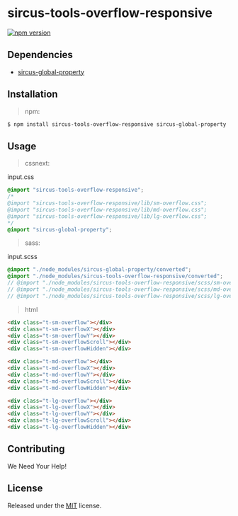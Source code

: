 # sircus-tools-overflow-responsive

[![npm version](https://img.shields.io/npm/v/sircus-tools-overflow-responsive.svg?style=flat)](https://www.npmjs.com/package/sircus-tools-overflow-responsive)

## Dependencies
- [sircus-global-property](https://github.com/sircus/global-property)


## Installation

> npm:

```bash
$ npm install sircus-tools-overflow-responsive sircus-global-property
```

## Usage

> cssnext:

input.css
```css
@import "sircus-tools-overflow-responsive";
/*
@import "sircus-tools-overflow-responsive/lib/sm-overflow.css";
@import "sircus-tools-overflow-responsive/lib/md-overflow.css";
@import "sircus-tools-overflow-responsive/lib/lg-overflow.css";
*/
@import "sircus-global-property";
```

> sass:

input.scss
```scss
@import "./node_modules/sircus-global-property/converted";
@import "./node_modules/sircus-tools-overflow-responsive/converted";
// @import "./node_modules/sircus-tools-overflow-responsive/scss/sm-overflow";
// @import "./node_modules/sircus-tools-overflow-responsive/scss/md-overflow";
// @import "./node_modules/sircus-tools-overflow-responsive/scss/lg-overflow";
```


> html

```html
<div class="t-sm-overflow"></div>
<div class="t-sm-overflowX"></div>
<div class="t-sm-overflowY"></div>
<div class="t-sm-overflowScroll"></div>
<div class="t-sm-overflowHidden"></div>

<div class="t-md-overflow"></div>
<div class="t-md-overflowX"></div>
<div class="t-md-overflowY"></div>
<div class="t-md-overflowScroll"></div>
<div class="t-md-overflowHidden"></div>

<div class="t-lg-overflow"></div>
<div class="t-lg-overflowX"></div>
<div class="t-lg-overflowY"></div>
<div class="t-lg-overflowScroll"></div>
<div class="t-lg-overflowHidden"></div>
```


## Contributing

We Need Your Help!


## License
Released under the [MIT](https://github.com/sircus/license/blob/master/LICENSE) license.
